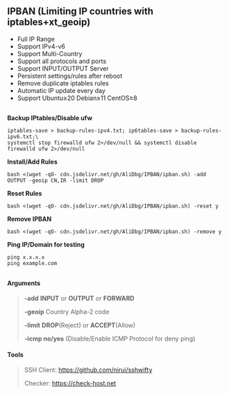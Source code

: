 ## IPBAN (Limiting IP countries with iptables+xt_geoip)

- Full IP Range
- Support IPv4-v6
- Support Multi-Country
- Support all protocols and ports
- Support INPUT/OUTPUT Server
- Persistent settings/rules after reboot
- Remove duplicate iptables rules
- Automatic IP update every day
- Support Ubuntu≥20 Debian≥11 CentOS≥8
## 
**Backup IPtables/Disable ufw**
```
iptables-save > backup-rules-ipv4.txt; ip6tables-save > backup-rules-ipv6.txt;\
systemctl stop firewalld ufw 2>/dev/null && systemctl disable firewalld ufw 2>/dev/null
```
  
**Install/Add Rules**
```
bash <(wget -qO- cdn.jsdelivr.net/gh/AliDbg/IPBAN/ipban.sh) -add OUTPUT -geoip CN,IR -limit DROP
```

**Reset Rules**
```
bash <(wget -qO- cdn.jsdelivr.net/gh/AliDbg/IPBAN/ipban.sh) -reset y
```

**Remove IPBAN**
```
bash <(wget -qO- cdn.jsdelivr.net/gh/AliDbg/IPBAN/ipban.sh) -remove y
```

**Ping IP/Domain for testing**
```
ping x.x.x.x
ping example.com
```


## 
#### Arguments
>
> **-add** **INPUT** or **OUTPUT** or **FORWARD**
>
> **-geoip** Country Alpha-2 code
>
> **-limit**  **DROP**(Reject) or **ACCEPT**(Allow)
>
> **-icmp no/yes** (Disable/Enable ICMP Protocol for deny ping)


#### Tools
> SSH Client: https://github.com/nirui/sshwifty
>
> Checker: https://check-host.net
